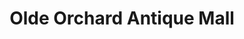 ---
title: "Olde Orchard Antique Mall"
url: /egg-harbor/olde-orchard-antique-mall/
shop: Antiquitäten
---